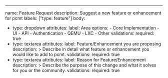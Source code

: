 ---
name: Feature Request
description: Suggest a new feature or enhancement for pcmt
labels: ["type: feature"]
body:
  - type: dropdown
    attributes:
      label: Area
      options:
        - Core Implementation
        - UI
        - API
        - Authentication
        - QEMU
        - LXC
        - Other
    validations:
      required: true
  - type: textarea
    attributes:
      label: Feature/Enhancement you are proposing
      description: >
        Describe in detail what feature or enhancement you would like to add to
        pcmt.
    validations:
      required: true
  - type: textarea
    attributes:
      label: Reason for Feature/Enhancement
      description: >
        Describe the purpose of this change and what it solves for you or the community.
    validations:
      required: true

